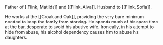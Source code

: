 Father of [[Flink, Matilda]] and [[Flink, Alva]]. Husband to [[Flink, Sofia]].

He works at the [[Croak and Oak]], providing the very bare minimum needed to keep the family from starving. He spends much of his spare time at the bar, desperate to avoid his abusive wife. Ironically, in his attempt to hide from abuse, his alcohol dependency causes him to abuse his daughters.